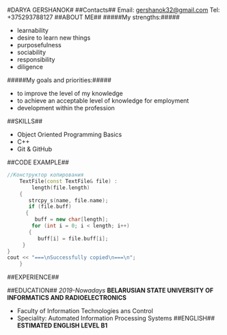 #DARYA GERSHANOK#
##Contacts##
Email: gershanok32@gmail.com
Tel: +375293788127
##ABOUT ME##
#####My strengths:#####
- learnability
- desire to learn new things
- purposefulness
- sociability
- responsibility
- diligence

#####My goals and priorities:#####
- to improve the level of my knowledge
- to achieve an acceptable level of knowledge for employment
- development within the profession

##SKILLS##
- Object Oriented Programming Basics
- C++
- Git & GitHub

##CODE EXAMPLE##
```c++
//Конструктор копирования
    TextFile(const TextFile& file) :
        length(file.length)
    {
       strcpy_s(name, file.name);
       if (file.buff)
      {
         buff = new char[length];
        for (int i = 0; i < length; i++)
       {
          buff[i] = file.buff[i];
     }
}
cout << "===\nSuccessfully copied\n===\n";
    }
```
##EXPERIENCE##

##EDUCATION##
*2019-Nowadays* 
 **BELARUSIAN STATE UNIVERSITY OF INFORMATICS AND RADIOELECTRONICS**
- Faculty of Information Technologies ans Control
- Speciality: Automated Information Processing Systems
##ENGLISH##
**ESTIMATED ENGLISH LEVEL 
B1**